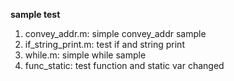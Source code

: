 **sample test**

1. convey_addr.m: simple convey_addr sample
2. if_string_print.m: test if and string print
3. while.m: simple while sample
4. func_static: test function and static var changed
